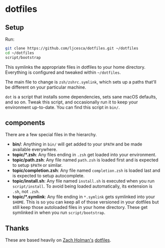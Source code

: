 # dotfiles

## Setup

Run:

```bash
git clone https://github.com/ljcesca/dotfiles.git ~/dotfiles
cd ~/dotfiles
script/bootstrap
```

This symlinks the appropriate files in dotfiles to your home directory. Everything is configured and tweaked within `~/dotfiles`.

The main file to change is `zsh/zshrc.symlink`, which sets up a paths that'll be different on your particular machine.

`dot` is a script that installs some dependencies, sets sane macOS defaults, and so on. Tweak this script, and occasionally run it to keep your environment up-to-date. You can find this script in `bin/`.

## components

There are a few special files in the hierarchy.

- **bin/**: Anything in `bin/` will get added to your `$PATH` and be made available everywhere.
- **topic/\*.zsh**: Any files ending in `.zsh` get loaded into your environment.
- **topic/path.zsh**: Any file named `path.zsh` is loaded first and is expected to setup `$PATH` or similar.
- **topic/completion.zsh**: Any file named `completion.zsh` is loaded last and is expected to setup autocomplete.
- **topic/install.sh**: Any file named `install.sh` is executed when you run `script/install`. To avoid being loaded automatically, its extension is `.sh`, not `.zsh`.
- **topic/\*.symlink**: Any file ending in `*.symlink` gets symlinked into your `$HOME`. This is so you can keep all of those versioned in your dotfiles but still keep those autoloaded files in your home directory. These get symlinked in when you run `script/bootstrap`.

## Thanks

These are based heavily on [Zach Holman's](https://zachholman.com) [dotfiles](https://github.com/holman/dotfiles).